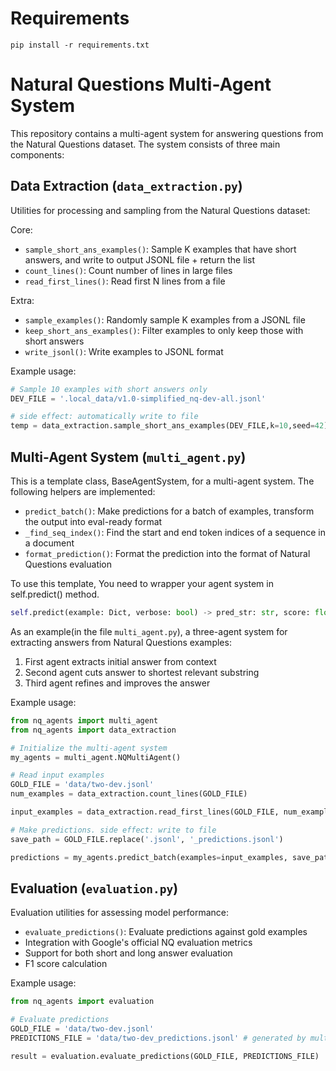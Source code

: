 # Requirements

```
pip install -r requirements.txt
```

# Natural Questions Multi-Agent System

This repository contains a multi-agent system for answering questions from the Natural Questions dataset. The system consists of three main components:

## Data Extraction (`data_extraction.py`)

Utilities for processing and sampling from the Natural Questions dataset:

Core:

- `sample_short_ans_examples()`: Sample K examples that have short answers, and write to output JSONL file + return the list
- `count_lines()`: Count number of lines in large files
- `read_first_lines()`: Read first N lines from a file

Extra:

- `sample_examples()`: Randomly sample K examples from a JSONL file
- `keep_short_ans_examples()`: Filter examples to only keep those with short answers
- `write_jsonl()`: Write examples to JSONL format

Example usage:
```python
# Sample 10 examples with short answers only
DEV_FILE = '.local_data/v1.0-simplified_nq-dev-all.jsonl'

# side effect: automatically write to file
temp = data_extraction.sample_short_ans_examples(DEV_FILE,k=10,seed=42) 
```


## Multi-Agent System (`multi_agent.py`) 

This is a template class, BaseAgentSystem, for a multi-agent system. The following helpers are implemented:

- `predict_batch()`: Make predictions for a batch of examples, transform the output into eval-ready format
- `_find_seq_index()`: Find the start and end token indices of a sequence in a document
- `format_prediction()`: Format the prediction into the format of Natural Questions evaluation

To use this template, You need to wrapper your agent system in self.predict() method.
```python
self.predict(example: Dict, verbose: bool) -> pred_str: str, score: float
```

As an example(in the file `multi_agent.py`), a three-agent system for extracting answers from Natural Questions examples:
1. First agent extracts initial answer from context
2. Second agent cuts answer to shortest relevant substring
3. Third agent refines and improves the answer


Example usage:
```python
from nq_agents import multi_agent
from nq_agents import data_extraction

# Initialize the multi-agent system
my_agents = multi_agent.NQMultiAgent()

# Read input examples
GOLD_FILE = 'data/two-dev.jsonl'
num_examples = data_extraction.count_lines(GOLD_FILE)

input_examples = data_extraction.read_first_lines(GOLD_FILE, num_examples)

# Make predictions. side effect: write to file
save_path = GOLD_FILE.replace('.jsonl', '_predictions.jsonl')

predictions = my_agents.predict_batch(examples=input_examples, save_path=save_path, verbose=True)
```

## Evaluation (`evaluation.py`)

Evaluation utilities for assessing model performance:

- `evaluate_predictions()`: Evaluate predictions against gold examples
- Integration with Google's official NQ evaluation metrics
- Support for both short and long answer evaluation
- F1 score calculation

Example usage:
```python
from nq_agents import evaluation

# Evaluate predictions
GOLD_FILE = 'data/two-dev.jsonl'
PREDICTIONS_FILE = 'data/two-dev_predictions.jsonl' # generated by multi_agent.py

result = evaluation.evaluate_predictions(GOLD_FILE, PREDICTIONS_FILE)
```